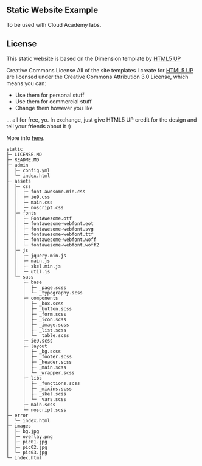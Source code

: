 Static Website Example
----------------------

To be used with Cloud Academy labs.


License
----------------------

This static website is based on the Dimension template by [HTML5 UP](https://html5up.net/)

Creative Commons License
All of the site templates I create for [HTML5 UP](https://html5up.net/) are licensed under the Creative Commons Attribution 3.0 License, which means you can:
 - Use them for personal stuff
 - Use them for commercial stuff
 - Change them however you like


... all for free, yo. In exchange, just give HTML5 UP credit for the design and tell your friends about it :)

More info [here](https://html5up.net/license).

```
static
├─ LICENSE.MD
├─ README.MD
├─ admin
│  ├─ config.yml
│  └─ index.html
├─ assets
│  ├─ css
│  │  ├─ font-awesome.min.css
│  │  ├─ ie9.css
│  │  ├─ main.css
│  │  └─ noscript.css
│  ├─ fonts
│  │  ├─ FontAwesome.otf
│  │  ├─ fontawesome-webfont.eot
│  │  ├─ fontawesome-webfont.svg
│  │  ├─ fontawesome-webfont.ttf
│  │  ├─ fontawesome-webfont.woff
│  │  └─ fontawesome-webfont.woff2
│  ├─ js
│  │  ├─ jquery.min.js
│  │  ├─ main.js
│  │  ├─ skel.min.js
│  │  └─ util.js
│  └─ sass
│     ├─ base
│     │  ├─ _page.scss
│     │  └─ _typography.scss
│     ├─ components
│     │  ├─ _box.scss
│     │  ├─ _button.scss
│     │  ├─ _form.scss
│     │  ├─ _icon.scss
│     │  ├─ _image.scss
│     │  ├─ _list.scss
│     │  └─ _table.scss
│     ├─ ie9.scss
│     ├─ layout
│     │  ├─ _bg.scss
│     │  ├─ _footer.scss
│     │  ├─ _header.scss
│     │  ├─ _main.scss
│     │  └─ _wrapper.scss
│     ├─ libs
│     │  ├─ _functions.scss
│     │  ├─ _mixins.scss
│     │  ├─ _skel.scss
│     │  └─ _vars.scss
│     ├─ main.scss
│     └─ noscript.scss
├─ error
│  └─ index.html
├─ images
│  ├─ bg.jpg
│  ├─ overlay.png
│  ├─ pic01.jpg
│  ├─ pic02.jpg
│  └─ pic03.jpg
└─ index.html

```